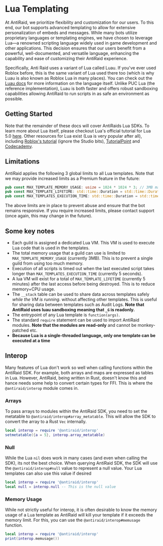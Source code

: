 # Lua Templating

At AntiRaid, we prioritize flexibility and customization for our users. To this end, our bot supports advanced templating to allow for extensive personalization of embeds and messages. While many bots utilize proprietary languages or templating engines, we have chosen to leverage Lua—a renowned scripting language widely used in game development and other applications. This decision ensures that our users benefit from a powerful, well-documented, and versatile language, enhancing the capability and ease of customizing their AntiRaid experience. 

Specifically, Anti Raid uses a variant of Lua called Luau. If you've ever used Roblox before, this is the same variant of Lua used there too (which is why Luau is also known as Roblox Lua in many places). You can check out the [Luau docs](https://luau-lang.org/) for more information on the language itself. Unlike PUC Lua (the reference implementation), Luau is both faster and offers robust sandboxing capabilities allowing AntiRaid to run scripts in as safe an environment as possible.

## Getting Started

Note that the remainder of these docs will cover AntiRaids Lua SDKs. To learn more about Lua itself, please checkout Lua's official tutorial for Lua 5.0 [here](https://www.lua.org/pil/1.html). Other resources for Lua exist (Lua is very popular after all), including [Roblox's tutorial](https://devforum.roblox.com/t/lua-scripting-starter-guide/394618#print-5) (ignore the Studio bits), [TutorialPoint](https://www.tutorialspoint.com/lua/lua_quick_guide.htm) and [Codecademy](https://www.codecademy.com/learn/learn-lua).

## Limitations

AntiRaid applies the following 3 global limits to all Lua templates. Note that we may provide increased limits as a Premium feature in the future:

```rust
pub const MAX_TEMPLATE_MEMORY_USAGE: usize = 1024 * 1024 * 3; // 3MB maximum memory
pub const MAX_TEMPLATE_LIFETIME: std::time::Duration = std::time::Duration::from_secs(60 * 5); // 5 minutes maximum lifetime
pub const MAX_TEMPLATES_EXECUTION_TIME: std::time::Duration = std::time::Duration::from_secs(5); // 5 seconds maximum execution time
```

The above limits are in place to prevent abuse and ensure that the bot remains responsive. If you require increased limits, please contact support (once again, this may change in the future).

## Some key notes

- Each guild is assigned a dedicated Lua VM. This VM is used to execute Lua code that is used in the templates.
- The total memory usage that a guild can use is limited to ``MAX_TEMPLATE_MEMORY_USAGE`` (currently 3MB). This is to prevent a single guild from using too much memory.
- Execution of all scripts is timed out when the last executed script takes longer than ``MAX_TEMPLATES_EXECUTION_TIME`` (currently 5 seconds).
- A lua VM will exist for a total of ``MAX_TEMPLATE_LIFETIME`` (currently 5 minutes) after the last access before being destroyed. This is to reduce memory+CPU usage.
- The ``__stack`` table can be used to share data across templates safely *while the VM is running*. without affecting other templates. This is useful for sharing data between templates such as Audit Logs. **Note that AntiRaid uses luau sandboxing meaning that `_G` is readonly.**
- The entrypoint of any Lua template is ``function(args)``. 
- The standard ``require`` statement can be used to import AntiRaid modules. **Note that the modules are read-only** and cannot be monkey-patched etc.
- **Because Lua is a single-threaded language, only one template can be executed at a time**

## Interop

Many features of Lua don't work so well when calling functions within the AntiRaid SDK. For example, both arrays and maps are expressed as tables in Lua. However, AntiRaid, being written in Rust, doesn't know this and hance needs some help to convert certain types for FFI. This is where the `@antiraid/interop` module comes in.

### Arrays

To pass arrays to modules within the AntiRaid SDK, you need to set the metatable to ``@antiraid/interop#array_metatable``. This will allow the SDK to convert the array to a Rust ``Vec`` internally.

```lua
local interop = require '@antiraid/interop'
setmetatable({a = 5}, interop.array_metatable)
```

### Null

While the Lua ``nil`` does work in many cases (and even when calling the SDK), its not the best choice. When querying AntiRaid SDK, the SDK will use the ``@antiraid/interop#null`` value to represent a null value. Your Lua templates can also use this value if desired

```lua
local interop = require '@antiraid/interop'
local null = interop.null -- This is the null value
```

### Memory Usage

While not strictly useful for interop, it is often desirable to know the memory usage of a Lua template as AntiRaid will kill your template if it exceeds the memory limit. For this, you can use the `@antiraid/interop#memusage` function.

```lua
local interop = require '@antiraid/interop'
print(interop.memusage())
```